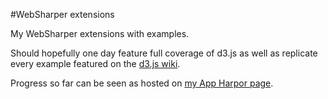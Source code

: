 #WebSharper extensions

My WebSharper extensions with examples.

Should hopefully one day feature full coverage of d3.js as well as replicate every example featured on the [d3.js wiki](https://github.com/mbostock/d3/wiki/Gallery).

Progress so far can be seen as hosted on [my App Harpor page](davidgrenier.apphb.com).